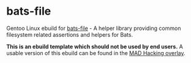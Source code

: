 # bats-file

Gentoo Linux ebuild for [bats-file](https://github.com/ztombol/bats-file) - A helper library providing common filesystem related assertions and helpers for Bats.

**This is an ebuild template which should not be used by end users.** A usable version of this ebuild can
be found in the [MAD Hacking overlay](https://github.com/MADhacking/overlay).
